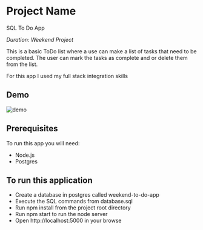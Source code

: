 # Project Name
SQL To Do App

_Duration: Weekend Project_

This is a basic ToDo list where a use can make a list of tasks that need to be completed. The user can mark the tasks as complete and or delete them from the list.

For this app I used my full stack integration skills

## Demo
![demo](./ToDo_app.gif)

## Prerequisites
To run this app you will need:
* Node.js
* Postgres

## To run this application
* Create a database in postgres called weekend-to-do-app
* Execute the SQL commands from database.sql
* Run npm install from the project root directory
* Run npm start to run the node server
* Open http://localhost:5000 in your browse